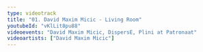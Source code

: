 ```yaml
---
type: videotrack
title: "01. David Maxim Micic - Living Room"
youtubeId: "vKlLit8pu88"
videoevents: "David Maxim Micic, DispersE, Plini at Patronaat"
videoartists: ["David Maxim Micic"]
---
```

